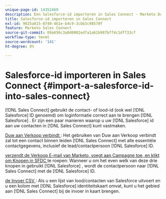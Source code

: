```yaml
---
unique-page-id: 14352469
description: Een Salesforce-id importeren in Sales Connect - Marketo Docs - Productdocumentatie
title: Salesforce-id importeren in Sales Connect
exl-id: 9025a815-0740-461e-b4c9-3cbb3c98570f
feature: Marketo Sales Connect
source-git-commit: 09a656c3a0d0002edfa1a61b987bff4c1dff33cf
workflow-type: tm+mt
source-wordcount: '141'
ht-degree: 0%

---
```


# Salesforce-id importeren in Sales Connect {#import-a-salesforce-id-into-sales-connect}

[!DNL Sales Connect] gebruikt de contact- of lood-id (ook wel [!DNL Salesforce] ID genoemd) om loginformatie correct aan te brengen [!DNL Salesforce] . Er zijn een paar manieren waarop u uw [!DNL Salesforce] id aan uw contacten in [!DNL Sales Connect] kunt vastmaken.

[ Duw aan Verkoop verbindt ](/help/marketo/product-docs/marketo-sales-connect/crm/salesforce-customization/push-to-sales-connect.md): Het gebruiken van Duw aan Verkoop verbindt zal tot een contact binnen leiden
[!DNL Sales Connect] met alle essentiële contactgegevens, inclusief de lead/contactpersoon
[!DNL Salesforce] ID.

[ verzendt de Verkoop E-mail van Marketo, voegt aan Campagne toe, en klikt om Knopen in SFDC ](/help/marketo/product-docs/marketo-sales-connect/crm/salesforce-customization/how-to-install-sales-connect-buttons-in-salesforce.md) te roepen: Wanneer u om het even welk van deze drie knopen in gebruikt
[!DNL Salesforce] , wordt de contactpersoon naar
[!DNL Sales Connect] met de
[!DNL Salesforce] ID.

[ de Invoer CSV ](/help/marketo/product-docs/marketo-sales-connect/people/managing-contacts/import-contacts-via-csv.md): Als u een lijst van lood/contacten van Salesforce uitvoert en u een kolom met [!DNL Salesforce] identiteitskaart omvat, kunt u het gebied aan [!DNL Sales Connect] bij de invoer in kaart brengen.
